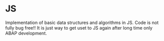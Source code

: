 # JS
Implementation of basic data structures and algorithms in JS.
Code is not fully bug free!! It is just way to get uset to JS again after long time only ABAP development.
